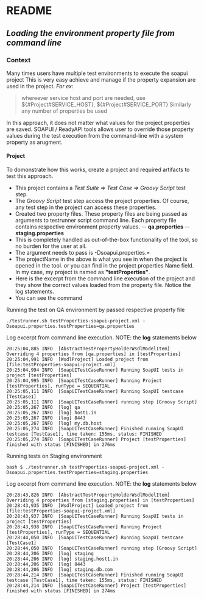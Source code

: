 # README
## _Loading the environment property file from command line_

### Context
Many times users have multiple test environments to execute the soapui project
This is very easy achieve and manage if the property expansion are used in the project. 
_For ex:_
>whereever service host and port are needed, use ${#Project#SERVICE_HOST}, ${#Project#SERVICE_PORT}
>Similarly any number of properties be used

In this approach, it does not matter what values for the project properties are saved. SOAPUI / ReadyAPI tools allows user to override those property values during the test execution from the command-line with a system property as arugment.
#### Project
To domonstrate how this works, create a project and required artifacts to test this approach.
- This project contains a _Test Suite => Test Case => Groovy Script_ test step.
- The _Groovy Script_ test step access the project properties. Of course, any test step in the project can access these properties.
- Created two property files. These property files are being passed as arguments to testrunner script command line. Each property file contains respective environment property values.
-- **qa.properties** 
-- **staging.properties**
- This is completely handled as out-of-the-box functionality of the tool, so no burden for the user at all.
- The argument needs to pass is -Dsoapui.properties.<projectName>=<property file path>
- The projectName in the above is what you see in when the project is opened in the tool. or you can find in the project properties Name field. In my case, my project is named as **"testProperties"**.
- Here is the excerpt from the command line execution of the project and they show the correct values loaded from the property file. Notice the log statements.
- You can see the command

Running the test on QA environment by passed respective property file
```
./testrunner.sh testProperties-soapui-project.xml -Dsoapui.properties.testProperties=qa.properties
```
Log excerpt from command line execution.
NOTE: the **log** statements below
```
20:25:04,885 INFO  [AbstractTestPropertyHolderWsdlModelItem] Overriding 4 properties from [qa.properties] in [testProperties]
20:25:04,991 INFO  [WsdlProject] Loaded project from [file:testProperties-soapui-project.xml]
20:25:04,994 INFO  [SoapUITestCaseRunner] Running SoapUI tests in project [testProperties]
20:25:04,995 INFO  [SoapUITestCaseRunner] Running Project [testProperties], runType = SEQUENTIAL
20:25:05,111 INFO  [SoapUITestCaseRunner] Running SoapUI testcase [TestCase1]
20:25:05,111 INFO  [SoapUITestCaseRunner] running step [Groovy Script]
20:25:05,267 INFO  [log] qa
20:25:05,267 INFO  [log] host1.in
20:25:05,267 INFO  [log] 8443
20:25:05,267 INFO  [log] my.db.host
20:25:05,274 INFO  [SoapUITestCaseRunner] Finished running SoapUI testcase [TestCase1], time taken: 155ms, status: FINISHED
20:25:05,274 INFO  [SoapUITestCaseRunner] Project [testProperties] finished with status [FINISHED] in 276ms
```

Running tests on Staging environment

```
bash $ ./testrunner.sh testProperties-soapui-project.xml -Dsoapui.properties.testProperties=staging.properties
```
Log excerpt from command line execution.
NOTE: the **log** statements below
```
20:28:43,826 INFO  [AbstractTestPropertyHolderWsdlModelItem] Overriding 4 properties from [staging.properties] in [testProperties]
20:28:43,935 INFO  [WsdlProject] Loaded project from [file:testProperties-soapui-project.xml]
20:28:43,937 INFO  [SoapUITestCaseRunner] Running SoapUI tests in project [testProperties]
20:28:43,938 INFO  [SoapUITestCaseRunner] Running Project [testProperties], runType = SEQUENTIAL
20:28:44,050 INFO  [SoapUITestCaseRunner] Running SoapUI testcase [TestCase1]
20:28:44,050 INFO  [SoapUITestCaseRunner] running step [Groovy Script]
20:28:44,206 INFO  [log] staging
20:28:44,206 INFO  [log] staging.host1.in
20:28:44,206 INFO  [log] 8443
20:28:44,206 INFO  [log] staging.db.com
20:28:44,214 INFO  [SoapUITestCaseRunner] Finished running SoapUI testcase [TestCase1], time taken: 155ms, status: FINISHED
20:28:44,214 INFO  [SoapUITestCaseRunner] Project [testProperties] finished with status [FINISHED] in 274ms
```
